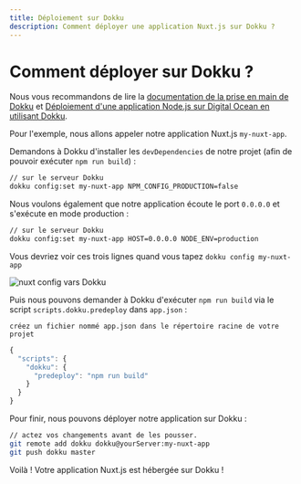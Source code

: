 ```yaml
---
title: Déploiement sur Dokku
description: Comment déployer une application Nuxt.js sur Dokku ?
---
```


# Comment déployer sur Dokku ?

Nous vous recommandons de lire la [documentation de la prise en main de Dokku](http://dokku.viewdocs.io/dokku/getting-started/installation/) et [Déploiement d'une application Node.js sur Digital Ocean en utilisant Dokku](http://jakeklassen.com/post/deploying-a-node-app-on-digital-ocean-using-dokku/).

Pour l'exemple, nous allons appeler notre application Nuxt.js `my-nuxt-app`.

Demandons à Dokku d'installer les `devDependencies` de notre projet (afin de pouvoir exécuter `npm run build`) :

```bash
// sur le serveur Dokku
dokku config:set my-nuxt-app NPM_CONFIG_PRODUCTION=false
```

Nous voulons également que notre application écoute le port `0.0.0.0` et s'exécute en mode production :

```bash
// sur le serveur Dokku
dokku config:set my-nuxt-app HOST=0.0.0.0 NODE_ENV=production
```

Vous devriez voir ces trois lignes quand vous tapez `dokku config my-nuxt-app`

![nuxt config vars Dokku](https://i.imgur.com/9FNsaoQ.png)

Puis nous pouvons demander à Dokku d'exécuter `npm run build` via le script `scripts.dokku.predeploy` dans `app.json` :

`créez un fichier nommé app.json dans le répertoire racine de votre projet`

```js
{
  "scripts": {
    "dokku": {
      "predeploy": "npm run build"
    }
  }
}
```

Pour finir, nous pouvons déployer notre application sur Dokku :

```bash
// actez vos changements avant de les pousser.
git remote add dokku dokku@yourServer:my-nuxt-app
git push dokku master
```

Voilà ! Votre application Nuxt.js est hébergée sur Dokku !
